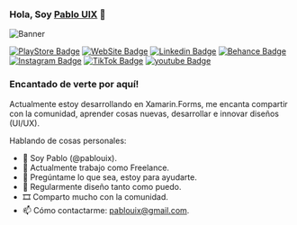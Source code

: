 
### Hola, Soy <a href="https://cutt.ly/NK9QOSR" target="_blank">Pablo UIX</a> 👋


![Banner](https://user-images.githubusercontent.com/97201832/191390979-be65d32b-bc20-45fc-9f4a-d788e6974d8b.png)

[![PlayStore Badge](https://img.shields.io/badge/Google_Play-414141?style=for-the-badge&logo=google-play&logoColor=white)](https://play.google.com/store/apps/dev?id=8081275861133106191)
[![WebSite Badge](https://img.shields.io/badge/website-000000?style=for-the-badge&logo=About.me&logoColor=white)](https://cutt.ly/NK9QOSR)
[![Linkedin Badge](https://img.shields.io/badge/LinkedIn-0077B5?style=for-the-badge&logo=linkedin&logoColor=white)](https://www.linkedin.com/in/kingesencia)
[![Behance Badge](https://img.shields.io/badge/-Behance-blue?style=for-the-badge&logo=behance&logoColor=white)](https://www.behance.net/pablouix)
[![Instagram Badge](https://img.shields.io/badge/Instagram-E4405F?style=for-the-badge&logo=instagram&logoColor=white)](https://www.instagram.com/pablouix)
[![TikTok Badge](https://img.shields.io/badge/TikTok-000000?style=for-the-badge&logo=tiktok&logoColor=white)](https://www.tiktok.com/@pablouix)
[![youtube Badge](https://img.shields.io/badge/YouTube-FF0000?style=for-the-badge&logo=youtube&logoColor=white)](https://www.youtube.com/channel/UCzo3jjcppDzNlse6X7swgHQ)
</br>

### Encantado de verte por aquí!

Actualmente estoy desarrollando en Xamarin.Forms, me encanta compartir con la comunidad, aprender cosas nuevas, desarrollar e innovar diseños (UI/UX).

Hablando de cosas personales:

- 👨 Soy Pablo (@pablouix).
- 🏢 Actualmente trabajo como Freelance.
- 💬 Pregúntame lo que sea, estoy para ayudarte.
- 📝 Regularmente diseño tanto como puedo.
- 🎞️ Comparto mucho con la comunidad.
- 📫 Cómo contactarme: pablouix@gmail.com.


